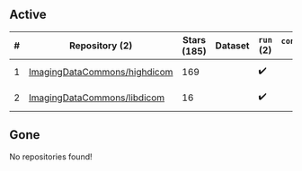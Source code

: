 ## Active
| # | Repository (2) | Stars (185) | Dataset | `run` (2) | `containers-run` | Last Modified |
| --- | --- | --- | --- | --- | --- | --- |
| 1 | [ImagingDataCommons/highdicom](https://github.com/ImagingDataCommons/highdicom) | 169 |  | :heavy_check_mark: |  | 2024-09-16 01:21:11+00:00 |
| 2 | [ImagingDataCommons/libdicom](https://github.com/ImagingDataCommons/libdicom) | 16 |  | :heavy_check_mark: |  | 2024-09-12 15:45:51+00:00 |

## Gone
No repositories found!
